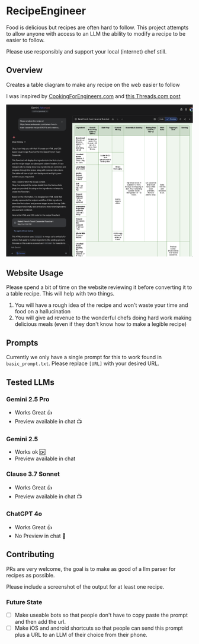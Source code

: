 # RecipeEngineer

Food is delicious but recipes are often hard to follow. This project attempts to allow
anyone with access to an LLM the ability to modify a recipe to be easier to follow.

Please use responsibly and support your local (internet) chef still.

## Overview

Creates a table diagram to make any recipe on the web easier to follow

I was inspired by
[CookingForEngineers.com](https://www.cookingforengineers.com/recipe/230/Macaroni-and-Cheese-Bake)
and [this Threads.com
post](https://www.threads.com/@dreki/post/DJe_S36Sk28?xmt=AQF0dSKLjyodRC8Dg6o65F1DH6we4Rh3XqIhzkS3RtOyKw)


![example recipe](gemini_recipe_example.png)

## Website Usage

Please spend a bit of time on the website reviewing it before converting it to a table
recipe. This will help with two things.

1. You will have a rough idea of the recipe and won't waste your time and food on a
   hallucination
2. You will give ad revenue to the wonderful chefs doing hard work making delicious
   meals (even if they don't know how to make a legible recipe)

## Prompts

Currently we only have a single prompt for this to work found in `basic_prompt.txt`.
Please replace `[URL]` with your desired URL.

## Tested LLMs

### Gemini 2.5 Pro

- Works Great 👍
- Preview available in chat 📺

### Gemini 2.5

- Works ok 🆗
- Preview available in chat

### Clause 3.7 Sonnet

- Works Great 👍
- Preview available in chat 📺


### ChatGPT 4o
- Works Great 👍
- No Preview in chat 🦯

## Contributing

PRs are very welcome, the goal is to make as good of a llm parser for recipes as
possible.

Please include a screenshot of the output for at least one recipe.

### Future State

- [ ] Make useable bots so that people don't have to copy paste the prompt and then add
    the url.
- [ ] Make iOS and android shortcuts so that people can send this prompt plus a URL
    to an LLM of their choice from their phone.